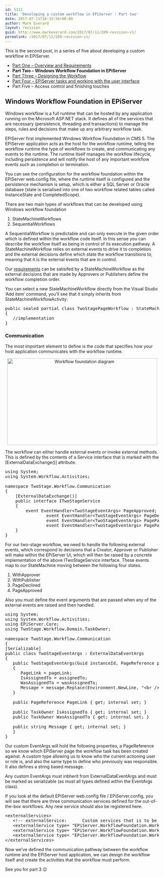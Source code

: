 ```yaml
---
id: 5111
title: 'Developing a custom workflow in EPiServer : Part two'
date: 2017-07-11T16:33:56+00:00
author: Mark Everard
layout: revision
guid: http://www.markeverard.com/2017/07/11/209-revision-v1/
permalink: /2017/07/11/209-revision-v1/
---
```

This is the second post, in a series of five about developing a custom workflow in EPiServer.

  * <a title="Part One - Overview and Requirements" href="http://www.markeverard.com/blog/2010/09/29/developing-a-custom-workflow-in-episerver-part-one/" target="_blank">Part One &#8211; Overview and Requirements</a>
  * **Part Two &#8211; Windows Workflow Foundation in EPiServer**
  * <a title="Windows Workflow Foundation in EPiServer" href="http://www.markeverard.com/blog/2010/11/10/developing-a-custom-workflow-in-episerver-part-three/" target="_blank">Part Three &#8211; Designing the Workflow</a>
  * <a title="EPiServer tasks and working with the user interface" href="http://www.markeverard.com/blog/2011/01/24/developing-a-custom-workflow-in-episerver-part-four-2/" target="_blank">Part Four &#8211; EPiServer tasks and working with the user interface</a>
  * Part Five &#8211; Access control and finishing touches

## Windows Workflow Foundation in EPiServer

Windows workflow is a full runtime that can be hosted by any application running on the Microsoft ASP.NET stack. It defines all of the services that are necessary (persistence, threading and transactions) to manage the steps, rules and decisions that make up any arbitrary workflow task.

EPiServer first implemented Windows Workflow Foundation in CMS 5. The EPiServer application acts as the host for the workflow runtime, telling the workflow runtime the type of workflows to create, and communicating any events to the runtime. The runtime itself manages the workflow lifecycle, including persistence and will notify the host of any important workflow events such as completion or termination.

You can see the configuration for the workflow foundation within the EPiServer web.config file, where the runtime itself is configured and the persistence mechanism is setup, which is either a SQL Server or Oracle database (state is serialised into one of two workflow related tables called InstanceState and CompletedScope).

There are two main types of workflows that can be developed using Windows workflow foundation

  1. StateMachineWorkflows
  2. SequentialWorkflows

A SequentialWorkflow is predictable and can only execute in the given order which is defined within the workflow code itself. In this sense you can describe the workflow itself as being in control of its execution pathway. A StateMachineWorkflow relies on external events to drive it to completion and the external decisions define which state the workflow transitions to, meaning that it is the external events that are in control.

Our <a title="Part One - Overview and Requirements" href="http://www.markeverard.com/blog/2010/09/29/developing-a-custom-workflow-in-episerver-part-one/" target="_blank">requirements</a> can be satisifed by a StateMachineWorkflow as the external decisions that are made by Approvers or Publishers define the workflow completion order.

You can select a new StateMachineWorkflow directly from the Visual Studio &#8216;Add item&#8217; command, you&#8217;ll see that it simply inherits from StateMachineWorkflowActivity:

<pre class="brush: csharp; title: ; notranslate" title="">public sealed partial class TwoStagePageWorkflow : StateMachineWorkflowActivity
{
   //implementation
}
</pre>

### Communication

The most important element to define is the code that specifies how your host application communicates with the workflow runtime.

<p style="text-align: center;">
  <a href="http://markeverard.azurewebsites.net/wp-content/uploads/2010/12/WorkflowFoundationDiagram.jpg"><img class="aligncenter size-full wp-image-226" title="WorkflowFoundationDiagram" src="http://markeverard.azurewebsites.net/wp-content/uploads/2010/12/WorkflowFoundationDiagram.jpg" alt="Workflow foundation diagram" width="491" height="284" srcset="https://www.markeverard.com/wp-content/uploads/2010/12/WorkflowFoundationDiagram.jpg 795w, https://www.markeverard.com/wp-content/uploads/2010/12/WorkflowFoundationDiagram-300x174.jpg 300w, https://www.markeverard.com/wp-content/uploads/2010/12/WorkflowFoundationDiagram-768x446.jpg 768w, https://www.markeverard.com/wp-content/uploads/2010/12/WorkflowFoundationDiagram-720x418.jpg 720w, https://www.markeverard.com/wp-content/uploads/2010/12/WorkflowFoundationDiagram-580x337.jpg 580w, https://www.markeverard.com/wp-content/uploads/2010/12/WorkflowFoundationDiagram-320x186.jpg 320w" sizes="(max-width: 491px) 100vw, 491px" /></a>
</p>

The workflow can either handle external events or invoke external methods. This is defined by the contents of a Service interface that is marked with the [ExternalDataExchange()] attribute.

<pre class="brush: csharp; title: ; notranslate" title="">using System;
using System.Workflow.Activities;

namespace TwoStage.Workflow.Communication
{
	[ExternalDataExchange()]
	public interface ITwoStageService
	{
		event EventHandler&lt;TwoStageEventArgs&gt; PageApproved;
                event EventHandler&lt;TwoStageEventArgs&gt; PageDeclined;
                event EventHandler&lt;TwoStageEventArgs&gt; PagePassedToApprover;
                event EventHandler&lt;TwoStageEventArgs&gt; PagePassedToPublisher;
	}
}
</pre>

For our two-stage workflow, we need to handle the following external events, which correspond to decisions that a Creator, Approver or Publisher will make within the EPiServer Ui, which will then be raised by a concrete implementation of the above ITwoStageService interface. These events map to our StateMachine moving between the following four states.

  1. WithApprover
  2. WithPublisher
  3. PageDeclined
  4. PageApproved

Also you must define the event arguments that are passed when any of the external events are raised and then handled.

<pre class="brush: csharp; title: ; notranslate" title="">using System;
using System.Workflow.Activities;
using EPiServer.Core;
using TwoStage.Workflow.Domain.TaskOwner;

namespace TwoStage.Workflow.Communication
{
[Serializable]
public class TwoStageEventArgs : ExternalDataEventArgs
{
   public TwoStageEventArgs(Guid instanceId, PageReference pageLink, TaskOwner assignedTo, TaskOwner wasAssignedTo, string message) : base(instanceId)
   {
      PageLink = pageLink;
      IsAssignedTo = assignedTo;
      WasAssignedTo = wasAssignedTo;
      Message = message.Replace(Environment.NewLine, &quot;&lt;br /&gt;&quot;);
   }

   public PageReference PageLink { get; internal set; }

   public TaskOwner IsAssignedTo { get; internal set; }
   public TaskOwner WasAssignedTo { get; internal set; }

   public string Message { get; internal set; }
   }
}
</pre>

Our custom EventArgs will hold the following properties, a PageReference so we know which EPiServer page the workflow task has been created against. A custom type allowing us to know who the current actioning user or role is, and also the same type to define who previously was responsible. It also defines a string based message.

Any custom EventArgs must inbherit from ExternalDataEventArgs and must be marked as serializable (as must all types defined within the EventArgs class).

If you look at the default EPiServer web.config file / EPiServer.config, you will see that there are three communication services defined for the out-of-the-box workflows. Any new service should also be registered here.

<pre class="brush: xml; title: ; notranslate" title="">&lt;externalServices&gt;
   &lt;!-- externalService:      Custom services that is to be registered with workflow runtime--&gt;
   &lt;externalService type= &quot;EPiServer.WorkflowFoundation.Workflows.ApprovalService,EPiServer.WorkflowFoundation&quot; /&gt;
   &lt;externalService type= &quot;EPiServer.WorkflowFoundation.Workflows.ReadyForTranslationService,EPiServer.WorkflowFoundation&quot; /&gt;
   &lt;externalService type= &quot;EPiServer.WorkflowFoundation.Workflows.RequestForFeedbackService,EPiServer.WorkflowFoundation&quot; /&gt;
&lt;/externalServices&gt;
</pre>

Now we&#8217;ve defined the communication pathway between the workflow runtime and the EPiServer host application, we can design the workflow itself and create the activities that the workflow must perform.

See you for part 3 😉